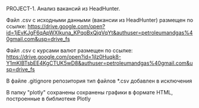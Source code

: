 PROJECT-1. Анализ вакансий из HeadHunter.

Файл .csv с исходными данными (вакансии из HeadHunter) размещен по ссылке:
https://drive.google.com/open?id=1jEvKJgF6qApWXlkuna_KPqoBxQjqVqYt&authuser=petroleumandgas%40gmail.com&usp=drive_fs

Файл .csv с курсами валют размещен по ссылке:
https://drive.google.com/open?id=1jIz0Huqk8-Y1mKlBTsbEE4KgCTUK5wD8&authuser=petroleumandgas%40gmail.com&usp=drive_fs

В файле .gitignore репозитория тип файлов *.csv добавлен в исключения

В папку "plotly" сохранены сохранены графики в формате HTML, построенные в библиотеке Plotly
